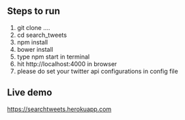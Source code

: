 ## Steps to run

1. git clone ....
2. cd search_tweets
3. npm install
4. bower install
5. type npm start in terminal
6. hit http://localhost:4000 in browser
7. please do set your twitter api configurations in config file

## Live demo

https://searchtweets.herokuapp.com